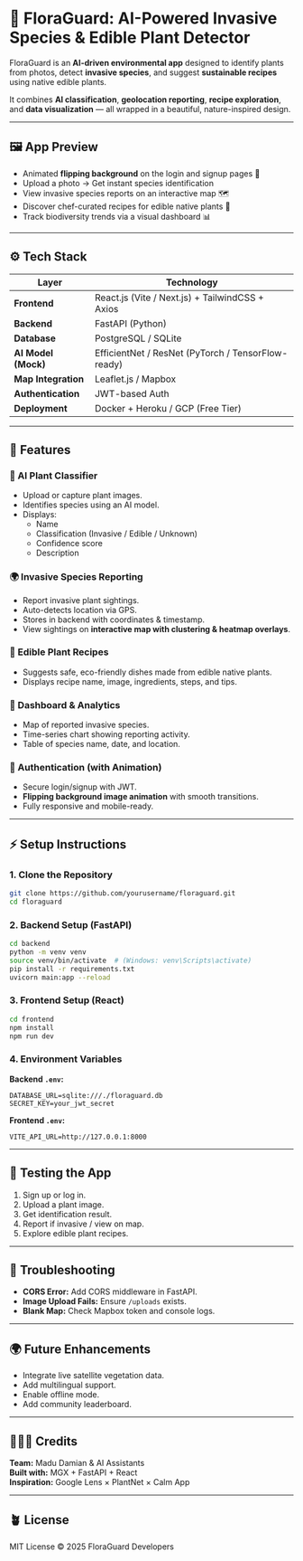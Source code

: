 # 🌿 FloraGuard: AI-Powered Invasive Species & Edible Plant Detector

FloraGuard is an **AI-driven environmental app** designed to identify plants from photos, detect **invasive species**, and suggest **sustainable recipes** using native edible plants.

It combines **AI classification**, **geolocation reporting**, **recipe exploration**, and **data visualization** — all wrapped in a beautiful, nature-inspired design.

---

## 🖼️ App Preview

- Animated **flipping background** on the login and signup pages 🌄  
- Upload a photo → Get instant species identification  
- View invasive species reports on an interactive map 🗺️  
- Discover chef-curated recipes for edible native plants 🥗  
- Track biodiversity trends via a visual dashboard 📊  

---

## ⚙️ Tech Stack

| Layer | Technology |
|-------|-------------|
| **Frontend** | React.js (Vite / Next.js) + TailwindCSS + Axios |
| **Backend** | FastAPI (Python) |
| **Database** | PostgreSQL / SQLite |
| **AI Model (Mock)** | EfficientNet / ResNet (PyTorch / TensorFlow-ready) |
| **Map Integration** | Leaflet.js / Mapbox |
| **Authentication** | JWT-based Auth |
| **Deployment** | Docker + Heroku / GCP (Free Tier) |

---

## 🚀 Features

### 🧠 AI Plant Classifier
- Upload or capture plant images.  
- Identifies species using an AI model.  
- Displays:
  - Name
  - Classification (Invasive / Edible / Unknown)
  - Confidence score
  - Description  

### 🌍 Invasive Species Reporting
- Report invasive plant sightings.  
- Auto-detects location via GPS.  
- Stores in backend with coordinates & timestamp.  
- View sightings on **interactive map with clustering & heatmap overlays**.

### 🥬 Edible Plant Recipes
- Suggests safe, eco-friendly dishes made from edible native plants.  
- Displays recipe name, image, ingredients, steps, and tips.  

### 🧭 Dashboard & Analytics
- Map of reported invasive species.  
- Time-series chart showing reporting activity.  
- Table of species name, date, and location.  

### 💫 Authentication (with Animation)
- Secure login/signup with JWT.  
- **Flipping background image animation** with smooth transitions.  
- Fully responsive and mobile-ready.

---

## ⚡ Setup Instructions

### 1. Clone the Repository
```bash
git clone https://github.com/yourusername/floraguard.git
cd floraguard
```

### 2. Backend Setup (FastAPI)
```bash
cd backend
python -m venv venv
source venv/bin/activate  # (Windows: venv\Scripts\activate)
pip install -r requirements.txt
uvicorn main:app --reload
```

### 3. Frontend Setup (React)
```bash
cd frontend
npm install
npm run dev
```

### 4. Environment Variables

**Backend `.env`:**
```
DATABASE_URL=sqlite:///./floraguard.db
SECRET_KEY=your_jwt_secret
```

**Frontend `.env`:**
```
VITE_API_URL=http://127.0.0.1:8000
```

---

## 🧪 Testing the App

1. Sign up or log in.  
2. Upload a plant image.  
3. Get identification result.  
4. Report if invasive / view on map.  
5. Explore edible plant recipes.  

---

## 🐞 Troubleshooting

- **CORS Error:** Add CORS middleware in FastAPI.  
- **Image Upload Fails:** Ensure `/uploads` exists.  
- **Blank Map:** Check Mapbox token and console logs.  

---

## 🌍 Future Enhancements
- Integrate live satellite vegetation data.  
- Add multilingual support.  
- Enable offline mode.  
- Add community leaderboard.  

---

## 👩🏾‍💻 Credits
**Team:** Madu Damian & AI Assistants  
**Built with:** MGX + FastAPI + React  
**Inspiration:** Google Lens × PlantNet × Calm App  

---

## 🪴 License
MIT License © 2025 FloraGuard Developers
